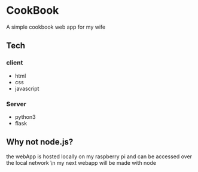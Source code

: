 # CookBook
A simple cookbook web app for my wife
## Tech
### client
- html
- css
- javascript
### Server
- python3
- flask
## Why not node.js?
the webApp is hosted locally on my raspberry pi and can be accessed over the local network \n my next webapp will be made with node

